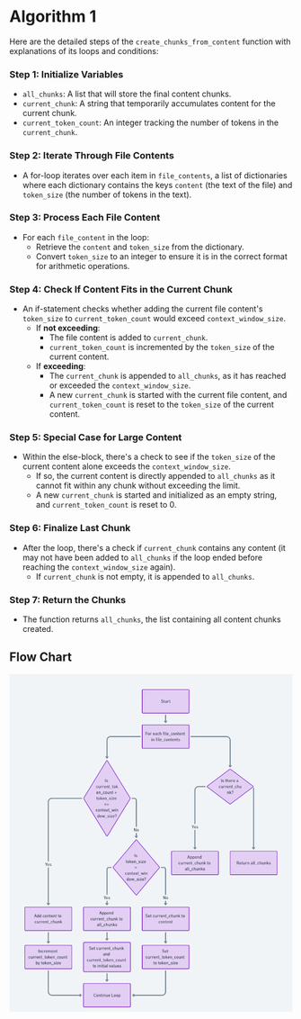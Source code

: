 # Algorithm 1

Here are the detailed steps of the `create_chunks_from_content` function with explanations of its loops and conditions:

### Step 1: Initialize Variables
- `all_chunks`: A list that will store the final content chunks.
- `current_chunk`: A string that temporarily accumulates content for the current chunk.
- `current_token_count`: An integer tracking the number of tokens in the `current_chunk`.

### Step 2: Iterate Through File Contents
- A for-loop iterates over each item in `file_contents`, a list of dictionaries where each dictionary contains the keys `content` (the text of the file) and `token_size` (the number of tokens in the text).

### Step 3: Process Each File Content
- For each `file_content` in the loop:
  - Retrieve the `content` and `token_size` from the dictionary.
  - Convert `token_size` to an integer to ensure it is in the correct format for arithmetic operations.

### Step 4: Check If Content Fits in the Current Chunk
- An if-statement checks whether adding the current file content's `token_size` to `current_token_count` would exceed `context_window_size`.
  - If **not exceeding**:
    - The file content is added to `current_chunk`.
    - `current_token_count` is incremented by the `token_size` of the current content.
  - If **exceeding**:
    - The `current_chunk` is appended to `all_chunks`, as it has reached or exceeded the `context_window_size`.
    - A new `current_chunk` is started with the current file content, and `current_token_count` is reset to the `token_size` of the current content.

### Step 5: Special Case for Large Content
- Within the else-block, there's a check to see if the `token_size` of the current content alone exceeds the `context_window_size`.
  - If so, the current content is directly appended to `all_chunks` as it cannot fit within any chunk without exceeding the limit.
  - A new `current_chunk` is started and initialized as an empty string, and `current_token_count` is reset to 0.

### Step 6: Finalize Last Chunk
- After the loop, there's a check if `current_chunk` contains any content (it may not have been added to `all_chunks` if the loop ended before reaching the `context_window_size` again).
  - If `current_chunk` is not empty, it is appended to `all_chunks`.

### Step 7: Return the Chunks
- The function returns `all_chunks`, the list containing all content chunks created.

## Flow Chart
![Flow Chart](https://github.com/SriKumarDundigalla/QTI/blob/AI-Algorithm-1/Algorithm%201%20Flow%20chart.png)

